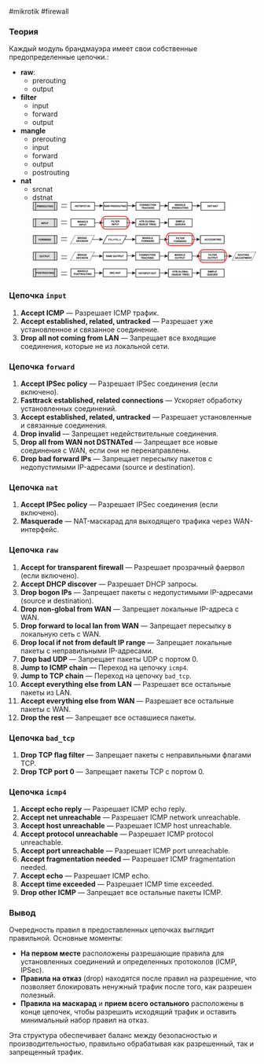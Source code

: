 #mikrotik #firewall 
### Теория
Каждый модуль брандмауэра имеет свои собственные предопределенные цепочки.:
- **raw**:
    - prerouting
    - output
- **filter**
    - input
    - forward
    - output
- **mangle**
    - prerouting
    - input
    - forward
    - output
    - postrouting
- **nat**
    - srcnat
    - dstnat
![](files/Pfd1.png)


### Цепочка `input`

1. **Accept ICMP** — Разрешает ICMP трафик.
2. **Accept established, related, untracked** — Разрешает уже установленное и связанное соединение.
3. **Drop all not coming from LAN** — Запрещает все входящие соединения, которые не из локальной сети.

### Цепочка `forward`

1. **Accept IPSec policy** — Разрешает IPSec соединения (если включено).
2. **Fasttrack established, related connections** — Ускоряет обработку установленных соединений.
3. **Accept established, related, untracked** — Разрешает установленные и связанные соединения.
4. **Drop invalid** — Запрещает недействительные соединения.
5. **Drop all from WAN not DSTNATed** — Запрещает все новые соединения с WAN, если они не перенаправлены.
6. **Drop bad forward IPs** — Запрещает пересылку пакетов с недопустимыми IP-адресами (source и destination).

### Цепочка `nat`

1. **Accept IPSec policy** — Разрешает IPSec соединения (если включено).
2. **Masquerade** — NAT-маскарад для выходящего трафика через WAN-интерфейс.

### Цепочка `raw`

1. **Accept for transparent firewall** — Разрешает прозрачный фаервол (если включено).
2. **Accept DHCP discover** — Разрешает DHCP запросы.
3. **Drop bogon IPs** — Запрещает пакеты с недопустимыми IP-адресами (source и destination).
4. **Drop non-global from WAN** — Запрещает локальные IP-адреса с WAN.
5. **Drop forward to local lan from WAN** — Запрещает пересылку в локальную сеть с WAN.
6. **Drop local if not from default IP range** — Запрещает локальные пакеты с неправильными IP-адресами.
7. **Drop bad UDP** — Запрещает пакеты UDP с портом 0.
8. **Jump to ICMP chain** — Переход на цепочку `icmp4`.
9. **Jump to TCP chain** — Переход на цепочку `bad_tcp`.
10. **Accept everything else from LAN** — Разрешает все остальные пакеты из LAN.
11. **Accept everything else from WAN** — Разрешает все остальные пакеты с WAN.
12. **Drop the rest** — Запрещает все оставшиеся пакеты.

### Цепочка `bad_tcp`

1. **Drop TCP flag filter** — Запрещает пакеты с неправильными флагами TCP.
2. **Drop TCP port 0** — Запрещает пакеты TCP с портом 0.

### Цепочка `icmp4`

1. **Accept echo reply** — Разрешает ICMP echo reply.
2. **Accept net unreachable** — Разрешает ICMP network unreachable.
3. **Accept host unreachable** — Разрешает ICMP host unreachable.
4. **Accept protocol unreachable** — Разрешает ICMP protocol unreachable.
5. **Accept port unreachable** — Разрешает ICMP port unreachable.
6. **Accept fragmentation needed** — Разрешает ICMP fragmentation needed.
7. **Accept echo** — Разрешает ICMP echo.
8. **Accept time exceeded** — Разрешает ICMP time exceeded.
9. **Drop other ICMP** — Запрещает все остальные пакеты ICMP.

### Вывод

Очередность правил в предоставленных цепочках выглядит правильной. Основные моменты:

- **На первом месте** расположены разрешающие правила для установленных соединений и определенных протоколов (ICMP, IPSec).
- **Правила на отказ** (drop) находятся после правил на разрешение, что позволяет блокировать ненужный трафик после того, как разрешен полезный.
- **Правила на маскарад** и **прием всего остального** расположены в конце цепочек, чтобы разрешить исходящий трафик и оставить минимальный набор правил на отказ.

Эта структура обеспечивает баланс между безопасностью и производительностью, правильно обрабатывая как разрешенный, так и запрещенный трафик.